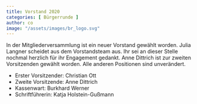 ```yaml
---
title: Vorstand 2020
categories: [ Bürgerrunde ]
author: co
image: "/assets/images/br_logo.svg"
---
```


In der Mitgliederversammlung ist ein neuer Vorstand gewählt worden. Julia Langner scheidet aus dem Vorstandsteam aus. Ihr sei an dieser Stelle nochmal herzlich für ihr Engagement gedankt. Anne Dittrich ist zur zweiten Vorsitzenden gewählt worden. Alle anderen Positionen sind unverändert.

* Erster Vorsitzender: Christian Ott 
* Zweite Vorsitzende: Anne Dittrich
* Kassenwart: Burkhard Werner
* Schriftführerin: Katja Holstein-Gußmann
